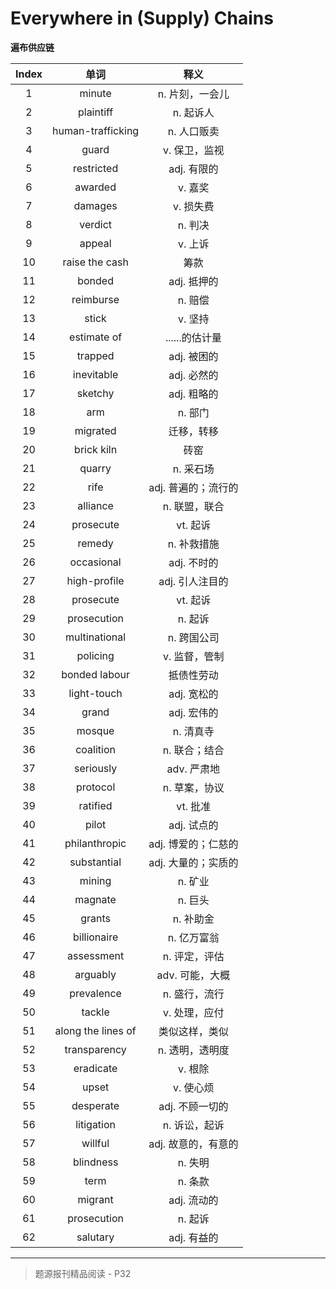 # Everywhere in (Supply) Chains

**遍布供应链**

| Index |        单词        |        释义         |
| :---: | :----------------: | :-----------------: |
|   1   |       minute       |   n. 片刻，一会儿   |
|   2   |     plaintiff      |      n. 起诉人      |
|   3   | human-trafficking  |     n. 人口贩卖     |
|   4   |       guard        |    v. 保卫，监视    |
|   5   |     restricted     |     adj. 有限的     |
|   6   |      awarded       |       v. 嘉奖       |
|   7   |      damages       |      v. 损失费      |
|   8   |      verdict       |       n. 判决       |
|   9   |       appeal       |       v. 上诉       |
|  10   |   raise the cash   |        筹款         |
|  11   |       bonded       |     adj. 抵押的     |
|  12   |     reimburse      |       n. 赔偿       |
|  13   |       stick        |       v. 坚持       |
|  14   |    estimate of     |   ......的估计量    |
|  15   |      trapped       |     adj. 被困的     |
|  16   |     inevitable     |     adj. 必然的     |
|  17   |      sketchy       |     adj. 粗略的     |
|  18   |        arm         |       n. 部门       |
|  19   |      migrated      |     迁移，转移      |
|  20   |     brick kiln     |        砖窑         |
|  21   |       quarry       |      n. 采石场      |
|  22   |        rife        | adj. 普遍的；流行的 |
|  23   |      alliance      |    n. 联盟，联合    |
|  24   |     prosecute      |      vt. 起诉       |
|  25   |       remedy       |     n. 补救措施     |
|  26   |     occasional     |     adj. 不时的     |
|  27   |    high-profile    |   adj. 引人注目的   |
|  28   |     prosecute      |      vt. 起诉       |
|  29   |    prosecution     |       n. 起诉       |
|  30   |   multinational    |     n. 跨国公司     |
|  31   |      policing      |    v. 监督，管制    |
|  32   |   bonded labour    |     抵债性劳动      |
|  33   |    light-touch     |     adj. 宽松的     |
|  34   |       grand        |     adj. 宏伟的     |
|  35   |       mosque       |      n. 清真寺      |
|  36   |     coalition      |    n. 联合；结合    |
|  37   |     seriously      |     adv. 严肃地     |
|  38   |      protocol      |    n. 草案，协议    |
|  39   |      ratified      |      vt. 批准       |
|  40   |       pilot        |     adj. 试点的     |
|  41   |   philanthropic    | adj. 博爱的；仁慈的 |
|  42   |    substantial     | adj. 大量的；实质的 |
|  43   |       mining       |       n. 矿业       |
|  44   |      magnate       |       n. 巨头       |
|  45   |       grants       |      n. 补助金      |
|  46   |    billionaire     |     n. 亿万富翁     |
|  47   |     assessment     |    n. 评定，评估    |
|  48   |      arguably      |   adv. 可能，大概   |
|  49   |     prevalence     |    n. 盛行，流行    |
|  50   |       tackle       |    v. 处理，应付    |
|  51   | along the lines of |   类似这样，类似    |
|  52   |    transparency    |   n. 透明，透明度   |
|  53   |     eradicate      |       v. 根除       |
|  54   |       upset        |      v. 使心烦      |
|  55   |     desperate      |   adj. 不顾一切的   |
|  56   |     litigation     |    n. 诉讼，起诉    |
|  57   |      willful       | adj. 故意的，有意的 |
|  58   |     blindness      |       n. 失明       |
|  59   |        term        |       n. 条款       |
|  60   |      migrant       |     adj. 流动的     |
|  61   |    prosecution     |       n. 起诉       |
|  62   |      salutary      |     adj. 有益的     |

------

> 题源报刊精品阅读 - P32